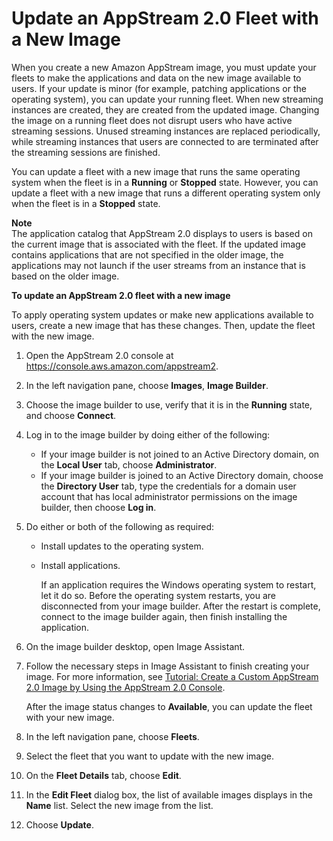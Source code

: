 # Update an AppStream 2\.0 Fleet with a New Image<a name="update-fleets-new-image"></a>

When you create a new Amazon AppStream image, you must update your fleets to make the applications and data on the new image available to users\. If your update is minor \(for example, patching applications or the operating system\), you can update your running fleet\. When new streaming instances are created, they are created from the updated image\. Changing the image on a running fleet does not disrupt users who have active streaming sessions\. Unused streaming instances are replaced periodically, while streaming instances that users are connected to are terminated after the streaming sessions are finished\. 

You can update a fleet with a new image that runs the same operating system when the fleet is in a **Running** or **Stopped** state\. However, you can update a fleet with a new image that runs a different operating system only when the fleet is in a **Stopped** state\.

**Note**  
The application catalog that AppStream 2\.0 displays to users is based on the current image that is associated with the fleet\. If the updated image contains applications that are not specified in the older image, the applications may not launch if the user streams from an instance that is based on the older image\.

**To update an AppStream 2\.0 fleet with a new image**

To apply operating system updates or make new applications available to users, create a new image that has these changes\. Then, update the fleet with the new image\. 

1. Open the AppStream 2\.0 console at [https://console\.aws\.amazon\.com/appstream2](https://console.aws.amazon.com/appstream2)\.

1. In the left navigation pane, choose **Images**, **Image Builder**\.

1. Choose the image builder to use, verify that it is in the **Running** state, and choose **Connect**\. 

1. Log in to the image builder by doing either of the following:
   + If your image builder is not joined to an Active Directory domain, on the **Local User** tab, choose **Administrator**\.
   + If your image builder is joined to an Active Directory domain, choose the **Directory User** tab, type the credentials for a domain user account that has local administrator permissions on the image builder, then choose **Log in**\. 

1. Do either or both of the following as required: 
   + Install updates to the operating system\.
   + Install applications\.

     If an application requires the Windows operating system to restart, let it do so\. Before the operating system restarts, you are disconnected from your image builder\. After the restart is complete, connect to the image builder again, then finish installing the application\.

1. On the image builder desktop, open Image Assistant\. 

1. Follow the necessary steps in Image Assistant to finish creating your image\. For more information, see [Tutorial: Create a Custom AppStream 2\.0 Image by Using the AppStream 2\.0 Console](tutorial-image-builder.md)\.

   After the image status changes to **Available**, you can update the fleet with your new image\.

1. In the left navigation pane, choose **Fleets**\.

1. Select the fleet that you want to update with the new image\. 

1. On the **Fleet Details** tab, choose **Edit**\.

1. In the **Edit Fleet** dialog box, the list of available images displays in the **Name** list\. Select the new image from the list\. 

1. Choose **Update**\.